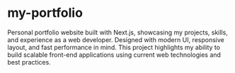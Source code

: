 # my-portfolio
Personal portfolio website built with Next.js, showcasing my projects, skills, and experience as a web developer. Designed with modern UI, responsive layout, and fast performance in mind. This project highlights my ability to build scalable front-end applications using current web technologies and best practices.
